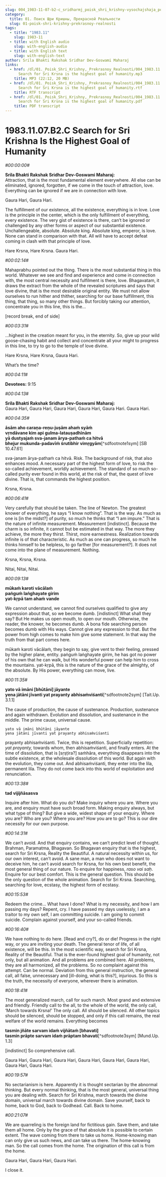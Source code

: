 ```yaml
---
slug: 004_1983-11-07-b2-c_sridharmj_poisk_shri_krishny-vysochajshaja_potrebnost_i_cel_vsego_chelovechestva
category:
  title: 01. Поиск Шри Кришны, Прекрасной Реальности
  slug: 01-poisk-shri-krishny-prekrasnoy-realnosti
tags:
  - title: "1983.11"
    slug: 1983-11
  - title: with English audio
    slug: with-english-audio
  - title: with English text
    slug: with-english-text
author: Srila Bhakti Rakshak Sridhar Dev-Goswami Maharaj
links:
  - href: /dl/01._Poisk_Shri_Krishny,_Prekrasnoy_Realnosti/004_1983.11.07.B2.C
      Search for Sri Krsna is the highest goal of humanity.mp3
    title: MP3 (22:12, 20 MB)
  - href: /dl/01._Poisk_Shri_Krishny,_Prekrasnoy_Realnosti/004_1983.11.07.B2.C
      Search for Sri Krsna is the highest goal of humanity.rtf
    title: RTF transcript
  - href: /dl/01._Poisk_Shri_Krishny,_Prekrasnoy_Realnosti/004_1983.11.07.B2.C
      Search for Sri Krsna is the highest goal of humanity.pdf
    title: PDF transcript
---
```


# 1983.11.07.В2.С Search for Sri Krishna Is the Highest Goal of Humanity

*#00:00:00#*

**Srila Bhakti Rakshak Sridhar Dev-Goswami Maharaj:**\
Attraction, that is the most fundamental element everywhere. All else can be eliminated, ignored, forgotten, if we come in the touch of attraction, love. Everything can be ignored if we are in connection with love.

Gaura Hari, Gaura Hari.

The fulfillment of our existence, all the existence, everything is in love. Love is the principle in the center, which is the only fulfillment of everything, every existence. The very gist of existence is there, can’t be ignored or challenged by any other forms or aspect of our substantial existence. Unchallengeable, absolute. Absolute king. Absolute king, emperor, is love. None can stand in comparison with that. All will have to accept defeat coming in clash with that principle of love.

Hare Krsna, Hare Krsna. Gaura Hari.

*#00:02:14#*

Mahaprabhu pointed out the thing. There is the most substantial thing in this world. Whatever we see and find and experience and come in connection with, the most central necessity and fulfilment is there, love. Bhagavatam, it draws the extract from the whole of the revealed scriptures and says that love divine, that is the most desirable original entity. We must not allow ourselves to run hither and thither, searching for our base fulfillment, this thing, that thing, so many other things. But forcibly taking our attention, concentrate you in this line, this is the…

[record break, end of side]

*#00:03:31#*

…highest in the creation meant for you, in the eternity. So, give up your wild goose-chasing habit and collect and concentrate all your might to progress in this line, to try to go to the temple of love divine.

Hare Krsna, Hare Krsna, Gaura Hari.

What’s the time?

*#00:04:11#*

**Devotees:** 9:15

*#00:04:13#*

**Srila Bhakti Rakshak Sridhar Dev-Goswami Maharaj:**\
Gaura Hari, Gaura Hari, Gaura Hari, Gaura Hari, Gaura Hari. Gaura Hari.

*#00:04:35#*

**āsām aho caraṇa-reṇu-juṣām ahaṁ syāṁ**\
**vṛndāvane kim api gulma-latauṣadhīnām**\
**yā dustyajaṁ sva-janam ārya-pathaṁ ca hitvā**\
**bhejur mukunda-padavīṁ śrutibhir vimṛgyām**[^sdfootnote1sym] [SB 10.47.61]

sva-janam ārya-pathaṁ ca hitvā. Risk. The background of risk, that also enhances mood. A necessary part of the highest form of love, to risk the so-called achievement, worldly achievement. The standard of so much so-called purity ever found in this world, at the risk of that, the quest of love divine. That is, that commands the highest position.

Krsna, Krsna.

*#00:06:41#*

Very carefully that should be taken. The line of Newton. The greatest knower of everything, he says “I know nothing”. That is the way. As much as one is [in the midst?] of purity, so much he thinks that “I am impure.” That is the nature of infinite measurement. Measurement [indistinct]. Because the charm is so infinite, it cannot but be estimated in that way. The more they achieve, the more they thirst. Thirst, more earnestness. Realization towards infinite is of that characteristic. As much as one can progress, so much he thinks himself to be helpless, to go farther [for measurement?]. It does not come into the plane of measurement. Nothing.

Krsna, Krsna, Krsna.

Nitai, Nitai, Nitai.

*#00:09:13#*

**mūkaṁ karoti vācālaṁ**\
**paṅguṁ laṅghayate girim**\
**yat-kṛpā tam ahaṁ vande**

We cannot understand, we cannot find ourselves qualified to give any expression about that, so we become dumb. [indistinct] What shall they say? But He makes us open mouth, to open our mouth. Otherwise, the reader, the knower, he becomes dumb. A bona fide searching person becomes dumb with His ways. Cannot give any expression to that. But the power from high comes to make him give some statement. In that way the truth from that part comes here.

mūkaṁ karoti vācālaṁ, they begin to say, give vent to their feeling, pressed by the higher plane, entity. paṅguṁ laṅghayate girim, he has got no power of his own that he can walk, but His wonderful power can help him to cross the mountains. yat-kṛpā, this is the nature of the grace of the almighty, of the absolute. By His power, everything can move, live.

*#00:11:35#*

**yato vā imāni [bhūtāni] jāyante**\
**yena jātāni jīvanti yat prayanty abhisaṁviśanti**[^sdfootnote2sym] [Tait.Up. 3.1.1]

The cause of production, the cause of sustenance. Production, sustenance and again withdrawn. Evolution and dissolution, and sustenance in the middle. The prime cause, universal cause.

    yato vā imāni bhūtāni jāyante
    yena jātāni jīvanti yat prayanty abhisaṁviśanti

prayanty abhisaṁviśanti. Twice, this is repetition. Superficially repetition: *yat prayanty,* towards whom, then abhisaṁviśanti, and finally enters. At the time of dissolution, that is [sṛṣṭira?] saṁhāra, everything disappears into the subtle existence, at the wholesale dissolution of this world. But again with the evolution, they come out. And abhisaṁviśanti, they enter into the lila, permanent lila. They do not come back into this world of exploitation and renunciation.

*#00:13:38#*

**tad vijijñāsasva**

Inquire after him. What do you do? Make inquiry where you are. Where you are, and enquiry must have such broad form. Making enquiry always, but what type of thing? But give a wide, widest shape of your enquiry. Where you are? Who are you? Where you are? How you are to go? This is our dire necessity for our own purpose.

*#00:14:31#*

We can’t avoid. And that enquiry contains, we can’t predict level of thought. Brahman, Paramatma, Bhagavan. So Bhagavan enquiry that is the highest, search for Sri Krsna, Reality the Beautiful. A natural necessity within us, for our own interest, can’t avoid. A sane man, a man who does not want to deceive him, he can’t avoid search for Krsna, for his own best benefit, the most general thing of our nature. To enquire for happiness, *raso vai saḥ*. Enquire for our best comfort. This is the general question. This should be the only question of the whole animation. Search for Sri Krsna. Searching, searching for love, ecstasy, the highest form of ecstasy.

*#00:15:53#*

Redeem the crime… What have I done? What is my necessity, and how I am passing my days? Repent, cry. I have passed my days uselessly, I am a traitor to my own self, I am committing suicide. I am going to commit suicide. Complain against yourself, and your so-called friends.

*#00:16:40#*

We have nothing to do here. [Read and cry?], do or die! Progress in the right way, or you are inviting your death. The general tenor of life, of all existence, will be this. In the most scientific way, search for Sri Krsna, Reality of the Beautiful. That is the ever-found highest goal of humanity, not only, but all animation. And all problems are combined here. All problems, they are all harmonized, all the problems. So no complaint against this attempt. Can be normal. Deviation from this general instruction, the general call, all false, unnecessary and [ill-doing, what is this?], injurious. So this is the truth, the necessity of everyone, wherever there is animation.

*#00:18:41#*

The most generalized march, call for such march. Most grand and extensive and friendly. Friendly call to the all, to the whole of the world, the only call, ‘March towards Krsna!’ The only call. All should be silenced. All other topics should be silenced, should be stopped, and only if this call remains, the real welfare of the world remains. Everything becomes

**tasmin jñāte sarvam idaṁ vijñātaṁ [bhavati]**\
**tasmin prāpte sarvam idaṁ prāptam bhavati**[^sdfootnote3sym] [Mund.Up. 1.3]

[indistinct] So comprehensive call.

Gaura Hari, Gaura Hari, Gaura Hari, Gaura Hari, Gaura Hari, Gaura Hari, Gaura Hari, Gaura Hari.

*#00:19:57#*

No sectarianism is here. Apparently it is thought sectarian by the abnormal thinking. But every normal thinking, that is the most general, universal thing you are dealing with. Search for Sri Krishna, march towards the divine domain, universal march towards divine domain. Save yourself, back to home, back to God, back to Godhead. Call. Back to home.

*#00:21:07#*

We are quarreling is the foreign land for fictitious gain. Save them, and take them all home. Only by the grace of that absolute it is possible to certain extent. The wave coming from there to take us home. Home-knowing man can only give us such news, and can take us there. The home-knowing man. So the call comes from the home. The origination of this call is from the home.

Gaura Hari, Gaura Hari, Gaura Hari.

I close it.

